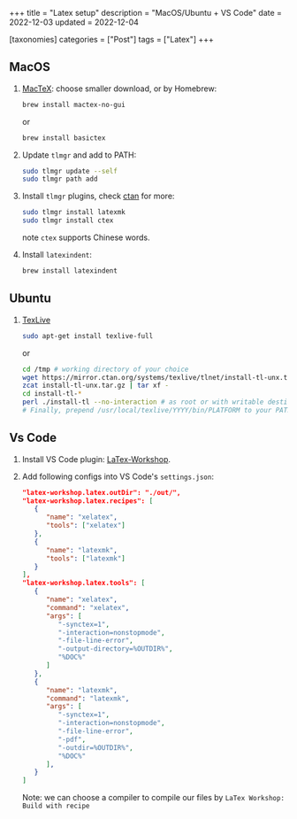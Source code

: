 +++
title = "Latex setup"
description = "MacOS/Ubuntu + VS Code"
date = 2022-12-03
updated = 2022-12-04

[taxonomies]
categories = ["Post"]
tags = ["Latex"]
+++

## MacOS

1. [MacTeX](https://www.tug.org/mactex/): choose smaller download, or by Homebrew:

   ```sh
   brew install mactex-no-gui
   ```

   or

   ```sh
   brew install basictex
   ```

1. Update `tlmgr` and add to PATH:

   ```sh
   sudo tlmgr update --self
   sudo tlmgr path add
   ```

1. Install `tlmgr` plugins, check [ctan](https://ctan.org/) for more:

   ```sh
   sudo tlmgr install latexmk
   sudo tlmgr install ctex
   ```

   note `ctex` supports Chinese words.

1. Install `latexindent`:

   ```sh
   brew install latexindent
   ```

## Ubuntu

1. [TexLive](https://www.tug.org/texlive/)

   ```sh
   sudo apt-get install texlive-full
   ```

   or

   ```sh
   cd /tmp # working directory of your choice
   wget https://mirror.ctan.org/systems/texlive/tlnet/install-tl-unx.tar.gz # or curl instead of wget
   zcat install-tl-unx.tar.gz | tar xf -
   cd install-tl-*
   perl ./install-tl --no-interaction # as root or with writable destination
   # Finally, prepend /usr/local/texlive/YYYY/bin/PLATFORM to your PATH, e.g., /usr/local/texlive/2022/bin/x86_64-linux
   ```

## Vs Code

1. Install VS Code plugin: [LaTex-Workshop](https://github.com/James-Yu/LaTeX-Workshop).

1. Add following configs into VS Code's `settings.json`:

   ```json
   "latex-workshop.latex.outDir": "./out/",
   "latex-workshop.latex.recipes": [
      {
         "name": "xelatex",
         "tools": ["xelatex"]
      },
      {
         "name": "latexmk",
         "tools": ["latexmk"]
      }
   ],
   "latex-workshop.latex.tools": [
      {
         "name": "xelatex",
         "command": "xelatex",
         "args": [
            "-synctex=1",
            "-interaction=nonstopmode",
            "-file-line-error",
            "-output-directory=%OUTDIR%",
            "%DOC%"
         ]
      },
      {
         "name": "latexmk",
         "command": "latexmk",
         "args": [
            "-synctex=1",
            "-interaction=nonstopmode",
            "-file-line-error",
            "-pdf",
            "-outdir=%OUTDIR%",
            "%DOC%"
         ],
      }
   ]
   ```

   Note: we can choose a compiler to compile our files by `LaTex Workshop: Build with recipe`
